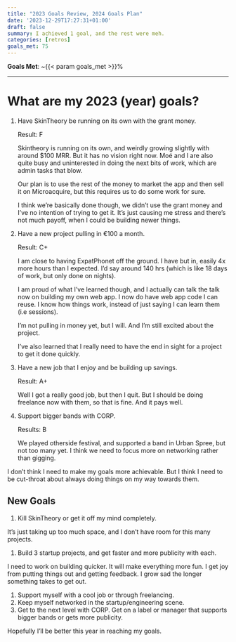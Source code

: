 ```yaml
---
title: "2023 Goals Review, 2024 Goals Plan"
date: '2023-12-29T17:27:31+01:00'
draft: false
summary: I achieved 1 goal, and the rest were meh.
categories: [retros]
goals_met: 75
---
```


**Goals Met**: ~{{< param goals_met >}}%

---

# What are my 2023 (year) goals?

1. Have SkinTheory be running on its own with the grant money.
    
    Result: F
    
    Skintheory is running on its own, and weirdly growing slightly with around $100 MRR. But it has no vision right now. Moé and I are also quite busy and uninterested in doing the next bits of work, which are admin tasks that blow.
    
    Our plan is to use the rest of the money to market the app and then sell it on Microacquire, but this requires us to do some work for sure.
    
    I think we’re basically done though, we didn’t use the grant money and I’ve no intention of trying to get it. It’s just causing me stress and there’s not much payoff, when I could be building newer things.
    
2. Have a new project pulling in €100 a month.
    
    Result: C+
    
    I am close to having ExpatPhonet off the ground. I have but in, easily 4x more hours than I expected. I’d say around 140 hrs (which is like 18 days of work, but only done on nights).
    
    I am proud of what I’ve learned though, and I actually can talk the talk now on building my own web app. I now do have web app code I can reuse. I know how things work, instead of just saying I can learn them (i.e sessions).
    
    I’m not pulling in money yet, but I will. And I’m still excited about the project.
    
    I’ve also learned that I really need to have the end in sight for a project to get it done quickly.
    
3. Have a new job that I enjoy and be building up savings.
    
    Result: A+
    
    Well I got a really good job, but then I quit. But I should be doing freelance now with them, so that is fine. And it pays well.
    
4. Support bigger bands with CORP.
    
    Results: B
    
    We played otherside festival, and supported a band in Urban Spree, but not too many yet. I think we need to focus more on networking rather than gigging.
    

I don’t think I need to make my goals more achievable. But I think I need to be cut-throat about always doing things on my way towards them.

## New Goals

1. Kill SkinTheory or get it off my mind completely.

It’s just taking up too much space, and I don’t have room for this many projects.

1. Build 3 startup projects, and get faster and more publicity with each.

I need to work on building quicker. It will make everything more fun. I get joy from putting things out and getting feedback. I grow sad the longer something takes to get out.

1. Support myself with a cool job or through freelancing.
2. Keep myself networked in the startup/engineering scene.
3. Get to the next level with CORP. Get on a label or manager that supports bigger bands or gets more publicity.

Hopefully I’ll be better this year in reaching my goals.